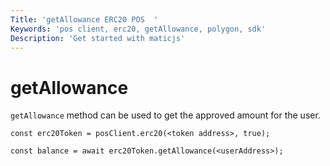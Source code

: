 ```yaml
---
Title: 'getAllowance ERC20 POS  '
Keywords: 'pos client, erc20, getAllowance, polygon, sdk'
Description: 'Get started with maticjs'
---
```


# getAllowance

`getAllowance` method can be used to get the approved amount for the user.

```
const erc20Token = posClient.erc20(<token address>, true);

const balance = await erc20Token.getAllowance(<userAddress>);
```
